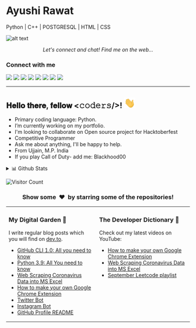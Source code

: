 # Ayushi Rawat

Python | C++ | POSTGRESQL | HTML | CSS

![alt text](https://github.com/ayushi7rawat/Python-Bootcamp/blob/master/PhotoGrid_1599195115056.jpg)
<p align="center">
  <i>Let's connect and chat! Find me on the web...</i>

### Connect with me
[<img height="30" src="https://img.shields.io/badge/twitter-%231DA1F2.svg?&style=for-the-badge&logo=twitter&logoColor=white" />][twitter]
[<img height="30" src="https://img.shields.io/badge/linkedin-%230077B5.svg?&style=for-the-badge&logo=linkedin&logoColor=white" />][LinkedIn]
[<img height="30" src = "https://img.shields.io/badge/instagram-%23E4405F.svg?&style=for-the-badge&logo=instagram&logoColor=white">][Instagram] 
[<img height="30" src = "https://img.shields.io/badge/facebook-%231877F2.svg?&style=for-the-badge&logo=facebook&logoColor=white">][Facebook]
[<img height="30" src="https://img.shields.io/badge/-Medium-000000.svg?&style=for-the-badge&logo=Medium&logoColor=white" />][twitter]
[<img height="30" src="https://img.shields.io/badge/Hashnode-%230077B5.svg?&style=for-the-badge&logo=Hashnode&logoColor=white" />][LinkedIn]
[<img height="30" src = "https://img.shields.io/badge/Youtube-%23E4405F.svg?&style=for-the-badge&logo=Youtube&logoColor=white">][Instagram] 
[<img height="30" src = "https://img.shields.io/badge/gmail-%231877F2.svg?&style=for-the-badge&logo=gmail&logoColor=white">][Facebook]
<br />
<hr />


<h2> 𝐇𝐞𝐥𝐥𝐨 𝐭𝐡𝐞𝐫𝐞, 𝐟𝐞𝐥𝐥𝐨𝐰 <𝚌𝚘𝚍𝚎𝚛𝚜/>! <img src="https://raw.githubusercontent.com/ABSphreak/ABSphreak/master/gifs/Hi.gif" width="30px"></h2>
<!-- Namaste 🙏 -->
 <!--<img align="right" height="270px" alt="GIF" src="https://i.pinimg.com/originals/e4/26/70/e426702edf874b181aced1e2fa5c6cde.gif" /> -->
 
* Primary coding language: Python.
* I’m currently working on my portfolio.
* I'm looking to collaborate on Open source project for Hacktoberfest
* Competitive Programmer
* Ask me about anything, I'll be happy to help.
* From Ujjain, M.P. India
* If you play Call of Duty- add me: Blackhood00

<table><tr><td valign="top" width="33%">

### My Digital Garden 🌱
I write regular blog posts which you will find on [dev.to](https://dev.to/ayushi7rawat).
- [GitHub CLI 1.0: All you need to know](https://ayushi7rawat.hashnode.dev/github-cli-10-all-you-need-to-know)
- [Python 3.9: All You need to know](https://dev.to/ayushi7rawat/python-3-9-all-you-need-to-know-9h4)
- [Web Scraping Coronavirus Data into MS Excel](https://dev.to/ayushi7rawat/web-scraping-coronavirus-data-into-ms-excel-560j)
- [How to make your own Google Chrome Extension](https://dev.to/ayushi7rawat/how-to-make-your-own-google-chrome-extension-dbl)
- [Twitter Bot](https://dev.to/ayushi_rawat_/how-to-make-a-twitter-bot-with-python-3jg9)
- [Instagram Bot](https://dev.to/ayushi_rawat_/how-to-make-an-instagram-bot-with-python-1ggb)
- [GitHub Profile README](https://dev.to/ayushi_rawat_/create-a-github-profile-readme-in-3-simple-steps-3ofj)

</td>
<td valign="top" width="34%">

### The Developer Dictionary 🌱
Check out my latest videos on YouTube:
- [How to make your own Google Chrome Extension](https://www.youtube.com/watch?v=ZWbPtPHR4hY)
- [Web Scraping Coronavirus Data into MS Excel](https://www.youtube.com/watch?v=CTRYYz1u7Y8)
- [September Leetcode playlist](https://www.youtube.com/playlist?list=PLjaO05BrsbIP4_rYhYjB95q-IpxoIXmlm)
</td>

 <details>
<summary>📊 Github Stats</summary>

<p align="center"> <img src="https://github-readme-stats.vercel.app/api?username=ayushi7rawat&show_icons=true&theme=gotham" alt="Ayushi Rawat | Stats" />

</details>



 ![Visitor Count](https://profile-counter.glitch.me/{ayushi7rawat}/count.svg)
 
<h3 align="center">Show some &nbsp;❤️&nbsp; by starring some of the repositories!</h3>

[twitter]: https://twitter.com/ayushi7rawat
[LinkedIn]: https://www.linkedin.com/in/ayushi7rawat/
[Instagram]: https://www.instagram.com/ayushi7rawat/
[Facebook]: https://www.facebook.com/ayushi7rawat
